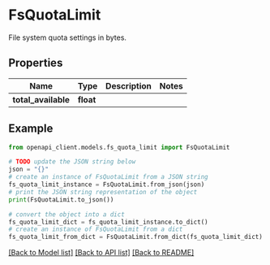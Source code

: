 # FsQuotaLimit

File system quota settings in bytes.

## Properties

Name | Type | Description | Notes
------------ | ------------- | ------------- | -------------
**total_available** | **float** |  | 

## Example

```python
from openapi_client.models.fs_quota_limit import FsQuotaLimit

# TODO update the JSON string below
json = "{}"
# create an instance of FsQuotaLimit from a JSON string
fs_quota_limit_instance = FsQuotaLimit.from_json(json)
# print the JSON string representation of the object
print(FsQuotaLimit.to_json())

# convert the object into a dict
fs_quota_limit_dict = fs_quota_limit_instance.to_dict()
# create an instance of FsQuotaLimit from a dict
fs_quota_limit_from_dict = FsQuotaLimit.from_dict(fs_quota_limit_dict)
```
[[Back to Model list]](../README.md#documentation-for-models) [[Back to API list]](../README.md#documentation-for-api-endpoints) [[Back to README]](../README.md)


